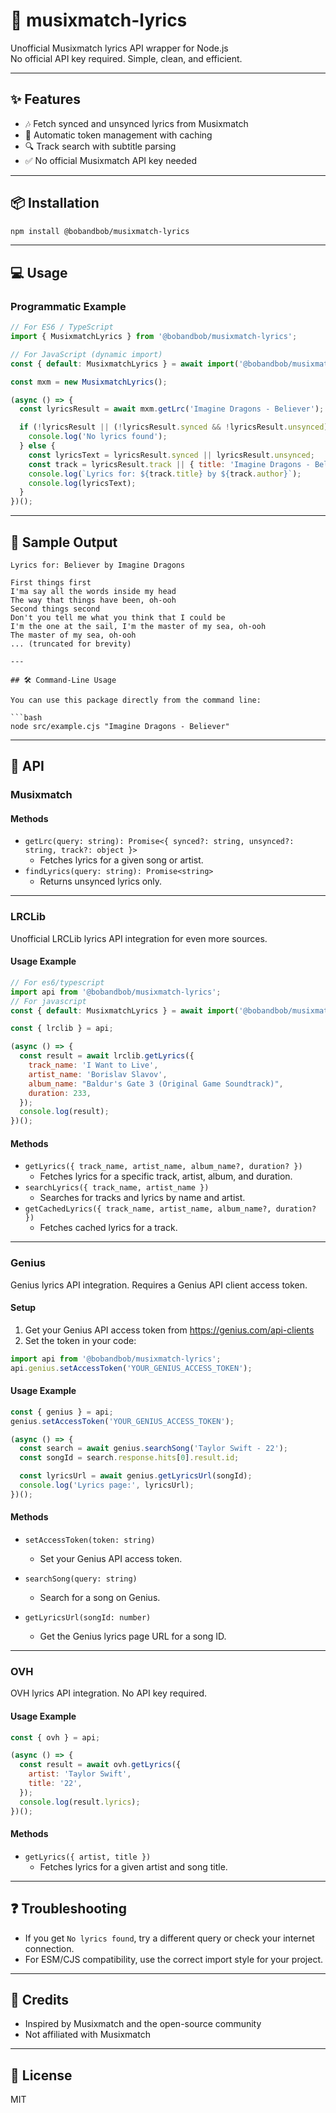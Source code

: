 # 🎵 musixmatch-lyrics

Unofficial Musixmatch lyrics API wrapper for Node.js  
No official API key required. Simple, clean, and efficient.

---

## ✨ Features

- 🎶 Fetch synced and unsynced lyrics from Musixmatch  
- 🔐 Automatic token management with caching  
- 🔍 Track search with subtitle parsing  
- ✅ No official Musixmatch API key needed  

---

## 📦 Installation

```bash
npm install @bobandbob/musixmatch-lyrics
```

---

## 💻 Usage

### Programmatic Example

```js
// For ES6 / TypeScript
import { MusixmatchLyrics } from '@bobandbob/musixmatch-lyrics';

// For JavaScript (dynamic import)
const { default: MusixmatchLyrics } = await import('@bobandbob/musixmatch-lyrics');

const mxm = new MusixmatchLyrics();

(async () => {
  const lyricsResult = await mxm.getLrc('Imagine Dragons - Believer');

  if (!lyricsResult || (!lyricsResult.synced && !lyricsResult.unsynced)) {
    console.log('No lyrics found');
  } else {
    const lyricsText = lyricsResult.synced || lyricsResult.unsynced;
    const track = lyricsResult.track || { title: 'Imagine Dragons - Believer', author: '' };
    console.log(`Lyrics for: ${track.title} by ${track.author}`);
    console.log(lyricsText);
  }
})();

```

---

## 📄 Sample Output

```
Lyrics for: Believer by Imagine Dragons

First things first
I'ma say all the words inside my head
The way that things have been, oh-ooh
Second things second
Don't you tell me what you think that I could be
I'm the one at the sail, I'm the master of my sea, oh-ooh
The master of my sea, oh-ooh
... (truncated for brevity)

---

## 🛠 Command-Line Usage

You can use this package directly from the command line:

```bash
node src/example.cjs "Imagine Dragons - Believer"
```

---

## 🧩 API


### Musixmatch

#### Methods

- `getLrc(query: string): Promise<{ synced?: string, unsynced?: string, track?: object }>`
  - Fetches lyrics for a given song or artist.
- `findLyrics(query: string): Promise<string>`
  - Returns unsynced lyrics only.

---


### LRCLib

Unofficial LRCLib lyrics API integration for even more sources.

#### Usage Example

```js
// For es6/typescript
import api from '@bobandbob/musixmatch-lyrics';
// For javascript 
const { default: MusixmatchLyrics } = await import('@bobandbob/musixmatch-lyrics');

const { lrclib } = api;

(async () => {
  const result = await lrclib.getLyrics({
    track_name: 'I Want to Live',
    artist_name: 'Borislav Slavov',
    album_name: "Baldur's Gate 3 (Original Game Soundtrack)",
    duration: 233,
  });
  console.log(result);
})();
```

#### Methods

- `getLyrics({ track_name, artist_name, album_name?, duration? })`
  - Fetches lyrics for a specific track, artist, album, and duration.
- `searchLyrics({ track_name, artist_name })`
  - Searches for tracks and lyrics by name and artist.
- `getCachedLyrics({ track_name, artist_name, album_name?, duration? })`
  - Fetches cached lyrics for a track.

---

### Genius

Genius lyrics API integration. Requires a Genius API client access token.

#### Setup

1. Get your Genius API access token from https://genius.com/api-clients
2. Set the token in your code:

```js
import api from '@bobandbob/musixmatch-lyrics';
api.genius.setAccessToken('YOUR_GENIUS_ACCESS_TOKEN');
```

#### Usage Example

```js
const { genius } = api;
genius.setAccessToken('YOUR_GENIUS_ACCESS_TOKEN');

(async () => {
  const search = await genius.searchSong('Taylor Swift - 22');
  const songId = search.response.hits[0].result.id;

  const lyricsUrl = await genius.getLyricsUrl(songId);
  console.log('Lyrics page:', lyricsUrl);
})();
```

#### Methods

- `setAccessToken(token: string)`
  - Set your Genius API access token.
- `searchSong(query: string)`
  - Search for a song on Genius.
- `getLyricsUrl(songId: number)`

  - Get the Genius lyrics page URL for a song ID.

---

### OVH

OVH lyrics API integration. No API key required.

#### Usage Example

```js
const { ovh } = api;

(async () => {
  const result = await ovh.getLyrics({
    artist: 'Taylor Swift',
    title: '22',
  });
  console.log(result.lyrics);
})();
```

#### Methods

- `getLyrics({ artist, title })`
  - Fetches lyrics for a given artist and song title.

---

## ❓ Troubleshooting

- If you get `No lyrics found`, try a different query or check your internet connection.
- For ESM/CJS compatibility, use the correct import style for your project.

---

## 🙏 Credits

- Inspired by Musixmatch and the open-source community
- Not affiliated with Musixmatch

---

## 📄 License

MIT